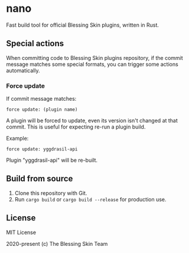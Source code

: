 # nano

Fast build tool for official Blessing Skin plugins, written in Rust.

## Special actions

When committing code to Blessing Skin plugins repository,
if the commit message matches some special formats,
you can trigger some actions automatically.

### Force update

If commit message matches:

```
force update: (plugin name)
```

A plugin will be forced to update, even its version isn't changed at that commit.
This is useful for expecting re-run a plugin build.

Example:

```
force update: yggdrasil-api
```

Plugin "yggdrasil-api" will be re-built.

## Build from source

1. Clone this repository with Git.
2. Run `cargo build` or `cargo build --release` for production use.

## License

MIT License

2020-present (c) The Blessing Skin Team
